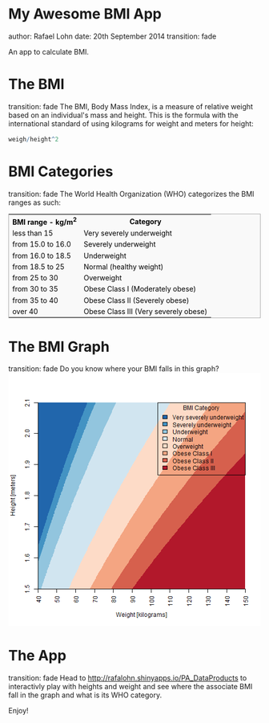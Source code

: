 My Awesome BMI App
========================================================
author: Rafael Lohn
date: 20th September 2014
transition: fade

An app to calculate BMI.

The BMI
========================================================
transition: fade
The BMI, Body Mass Index, is a measure of relative 
weight based on an individual's mass and height.
This is the formula with the international standard
of using kilograms for weight and meters for height:


```r
weigh/height^2
```

BMI Categories
========================================================
transition: fade
The World Health Organization (WHO) categorizes 
the BMI ranges as such:

<table style='margin: 1em 0;
background-color: #f9f9f9;
border: 1px #aaa solid;
border-collapse: collapse;
color: black;'>
<tbody><tr>
<th>BMI range - kg/m<sup>2</sup></th>
<th>Category</th>
</tr>
<tr>
<td>less than 15</td>
<td>Very severely underweight</td>
</tr>
<tr>
<td>from 15.0 to 16.0</td>
<td>Severely underweight</td>
</tr>
<tr>
<td>from 16.0 to 18.5</td>
<td>Underweight</td>
</tr>
<tr>
<td>from 18.5 to 25</td>
<td>Normal (healthy weight)</td>
</tr>
<tr>
<td>from 25 to 30</td>
<td>Overweight</td>
</tr>
<tr>
<td>from 30 to 35</td>
<td>Obese Class I (Moderately obese)</td>
</tr>
<tr>
<td>from 35 to 40</td>
<td>Obese Class II (Severely obese)</td>
</tr>
<tr>
<td>over 40</td>
<td>Obese Class III (Very severely obese)</td>
</tr>
</tbody></table>

The BMI Graph
========================================================
transition: fade
Do you know where your BMI falls in this graph?
![plot of chunk unnamed-chunk-3](pitch-figure/unnamed-chunk-3.png) 

The App
========================================================
transition: fade
Head to http://rafalohn.shinyapps.io/PA_DataProducts
to interactivly play with heights and weight and see
where the associate BMI fall in the graph and what is its 
WHO category.

Enjoy!
